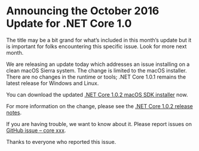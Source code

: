 # Announcing the October 2016 Update for .NET Core 1.0

The title may be a bit grand for what’s included in this month’s update but it is important for folks encountering this specific issue. Look for more next month.

We are releasing an update today which addresses an issue installing on a clean macOS Sierra system. The change is limited to the macOS installer. There are no changes in the runtime or tools; .NET Core 1.0.1 remains the latest release for Windows and Linux.

You can download the updated [.NET Core 1.0.2 macOS SDK installer](https://go.microsoft.com/fwlink/?LinkID=831679) now.

For more information on the change, please see the [.NET Core 1.0.2 release notes](https://github.com/dotnet/core/releases/tag/1.0.2).

If you are having trouble, we want to know about it. Please report issues on [GitHub issue – core xxx](blah).

Thanks to everyone who reported this issue.
